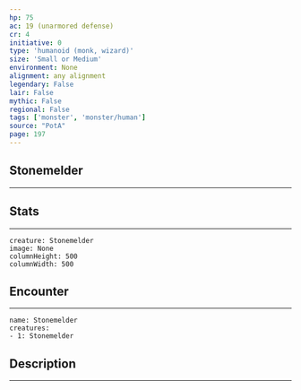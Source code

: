 ```yaml
---
hp: 75
ac: 19 (unarmored defense)
cr: 4
initiative: 0
type: 'humanoid (monk, wizard)'    
size: 'Small or Medium'
environment: None
alignment: any alignment
legendary: False
lair: False
mythic: False
regional: False
tags: ['monster', 'monster/human']
source: "PotA"
page: 197
---
```


## Stonemelder
---



## Stats
---

```statblock
creature: Stonemelder
image: None
columnHeight: 500
columnWidth: 500
```

## Encounter
---

```encounter-table
name: Stonemelder
creatures:
- 1: Stonemelder
```

## Description
---




